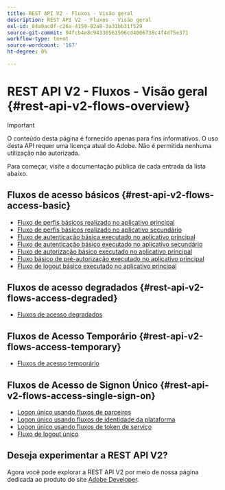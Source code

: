 ```yaml
---
title: REST API V2 - Fluxos - Visão geral
description: REST API V2 - Fluxos - Visão geral
exl-id: 84a9ac0f-c26a-4159-82a8-3a31bb31f529
source-git-commit: 94fcb4e8c94330561596cd4006738c4f4d75e371
workflow-type: tm+mt
source-wordcount: '167'
ht-degree: 0%

---
```


# REST API V2 - Fluxos - Visão geral {#rest-api-v2-flows-overview}

>[!IMPORTANT]
>
> O conteúdo desta página é fornecido apenas para fins informativos. O uso desta API requer uma licença atual do Adobe. Não é permitida nenhuma utilização não autorizada.

Para começar, visite a documentação pública de cada entrada da lista abaixo.

## Fluxos de acesso básicos {#rest-api-v2-flows-access-basic}

* [Fluxo de perfis básicos realizado no aplicativo principal](./basic-access-flows/rest-api-v2-basic-profiles-primary-application-flow.md)
* [Fluxo de perfis básicos realizado no aplicativo secundário](./basic-access-flows/rest-api-v2-basic-profiles-secondary-application-flow.md)
* [Fluxo de autenticação básica executado no aplicativo principal](./basic-access-flows/rest-api-v2-basic-authentication-primary-application-flow.md)
* [Fluxo de autenticação básico executado no aplicativo secundário](./basic-access-flows/rest-api-v2-basic-authentication-secondary-application-flow.md)
* [Fluxo de autorização básico executado no aplicativo principal](./basic-access-flows/rest-api-v2-basic-authorization-primary-application-flow.md)
* [Fluxo básico de pré-autorização executado no aplicativo principal](./basic-access-flows/rest-api-v2-basic-preauthorization-primary-application-flow.md)
* [Fluxo de logout básico executado no aplicativo principal](./basic-access-flows/rest-api-v2-basic-logout-primary-application-flow.md)

## Fluxos de acesso degradados {#rest-api-v2-flows-access-degraded}

* [Fluxos de acesso degradados](./degraded-access-flows/rest-api-v2-access-degraded-flows.md)

## Fluxos de Acesso Temporário {#rest-api-v2-flows-access-temporary}

* [Fluxos de acesso temporário](./temporary-access-flows/rest-api-v2-access-temporary-flows.md)

## Fluxos de Acesso de Signon Único {#rest-api-v2-flows-access-single-sign-on}

* [Logon único usando fluxos de parceiros](./single-sign-on-access-flows/rest-api-v2-single-sign-on-partner-flows.md)
* [Logon único usando fluxos de identidade da plataforma](./single-sign-on-access-flows/rest-api-v2-single-sign-on-platform-identity-flows.md)
* [Logon único usando fluxos de token de serviço](./single-sign-on-access-flows/rest-api-v2-single-sign-on-service-token-flows.md)
* [Fluxo de logout único](./single-sign-on-access-flows/rest-api-v2-single-sign-on-logout-flow.md)

## Deseja experimentar a REST API V2?

Agora você pode explorar a REST API V2 por meio de nossa página dedicada ao produto do site [Adobe Developer](https://developer.adobe.com/adobe-pass/).
